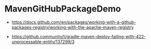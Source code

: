 # MavenGitHubPackageDemo

* https://docs.github.com/en/packages/working-with-a-github-packages-registry/working-with-the-apache-maven-registry

* https://github.community/t/gradle-maven-deploy-failing-with-422-unprocessable-entity/137299/3
